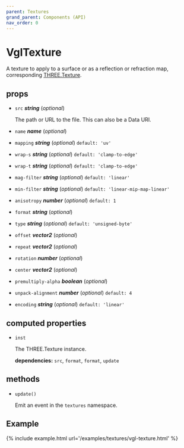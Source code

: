 ```yaml
---
parent: Textures
grand_parent: Components (API)
nav_order: 0
---
```

# VglTexture

A texture to apply to a surface or as a reflection or refraction map,
corresponding [THREE.Texture](https://threejs.org/docs/index.html#api/textures/Texture). 

## props 

- `src` ***string*** (*optional*) 

  The path or URL to the file. This can also be a Data URI. 

- `name` ***name*** (*optional*) 

- `mapping` ***string*** (*optional*) `default: 'uv'` 

- `wrap-s` ***string*** (*optional*) `default: 'clamp-to-edge'` 

- `wrap-t` ***string*** (*optional*) `default: 'clamp-to-edge'` 

- `mag-filter` ***string*** (*optional*) `default: 'linear'` 

- `min-filter` ***string*** (*optional*) `default: 'linear-mip-map-linear'` 

- `anisotropy` ***number*** (*optional*) `default: 1` 

- `format` ***string*** (*optional*) 

- `type` ***string*** (*optional*) `default: 'unsigned-byte'` 

- `offset` ***vector2*** (*optional*) 

- `repeat` ***vector2*** (*optional*) 

- `rotation` ***number*** (*optional*) 

- `center` ***vector2*** (*optional*) 

- `premultiply-alpha` ***boolean*** (*optional*) 

- `unpack-alignment` ***number*** (*optional*) `default: 4` 

- `encoding` ***string*** (*optional*) `default: 'linear'` 

## computed properties 

- `inst` 

  The THREE.Texture instance. 

   **dependencies:** `src`, `format`, `format`, `update` 


## methods 

- `update()` 

  Emit an event in the `textures` namespace. 


## Example

{% include example.html url='/examples/textures/vgl-texture.html' %}

